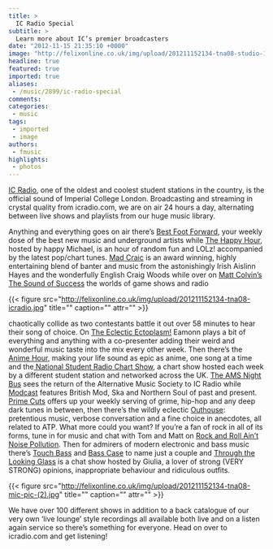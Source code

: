 ```yaml
---
title: >
  IC Radio Special
subtitle: >
  Learn more about IC’s premier broadcasters
date: "2012-11-15 21:35:10 +0000"
image: "http://felixonline.co.uk/img/upload/201211152134-tna08-studio-1.jpg"
headline: true
featured: true
imported: true
aliases:
 - /music/2899/ic-radio-special
comments:
categories:
 - music
tags:
 - imported
 - image
authors:
 - fmusic
highlights:
 - photos
---
```


[IC Radio](http://www.icradio.com/), one of the oldest and coolest student stations in the country, is the official sound of Imperial College London. Broadcasting and streaming in crystal quality from icradio.com, we are on air 24 hours a day, alternating between live shows and playlists from our huge music library.

Anything and everything goes on air there’s [Best Foot Forward](http://www.icradio.com/shows/609/), your weekly dose of the best new music and underground artists while [The Happy Hour](http://www.icradio.com/shows/683/), hosted by happy Michael, is an hour of random fun and LOLz! accompanied by the latest pop/chart tunes. [Mad Craic](http://www.icradio.com/shows/637/) is an award winning, highly entertaining blend of banter and music from the astonishingly Irish Aislinn Hayes and the wonderfully English Craig Woods while over on [Matt Colvin’s The Sound of Success](http://www.icradio.com/shows/724/) the worlds of game shows and radio

{{< figure src="http://felixonline.co.uk/img/upload/201211152134-tna08-icradio.jpg" title="" caption="" attr="" >}}

chaotically collide as two contestants battle it out over 58 minutes to hear their song of choice. On [The Eclectic Ectoplasm!](http://www.icradio.com/shows/729/) Eamonn plays a bit of everything and anything with a co-presenter adding their weird and wonderful music taste into the mix every other week. Then there’s the [Anime Hour](http://www.icradio.com/shows/728), making your life sound as epic as anime, one song at a time and the[ National Student Radio Chart Show](http://www.icradio.com/shows/623), a chart show hosted each week by a different student station and networked across the UK. [The AMS Night Bus](http://www.icradio.com/shows/722/) sees the return of the Alternative Music Society to IC Radio while [Modcast](http://www.icradio.com/shows/711) features British Mod, Ska and Northern Soul of past and present. [Prime Cuts](http://www.icradio.com/shows/646) offers up your weekly serving of grime, hip-hop and any deep dark tunes in between, then there’s the wildly eclectic [Outhouse](http://www.icradio.com/shows/698): pretentious music, verbose conversation and a fine choice in anecdotes, all related to ATP. What more could you want? If you’re a fan of rock in all of its forms, tune in for music and chat with Tom and Matt on [Rock and Roll Ain’t Noise Pollution](http://www.icradio.com/shows/688). Then for admirers of modern electronic and bass music there’s [Touch Bass](http://www.icradio.com/shows/713) and [Bass Case](http://www.icradio.com/shows/686) to name just a couple and [Through the Looking Glass](http://www.icradio.com/shows/714/) is a chat show hosted by Giulia, a lover of strong (VERY STRONG) opinions, inappropriate behaviour and ridiculous outfits.

{{< figure src="http://felixonline.co.uk/img/upload/201211152134-tna08-mic-pic-(2).jpg" title="" caption="" attr="" >}}

We have over 100 different shows in addition to a back catalogue of our very own ‘live lounge’ style recordings all available both live and on a listen again service so there’s something for everyone. Head on over to icradio.com and get listening!
